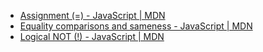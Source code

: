 - [Assignment (=) - JavaScript | MDN](https://developer.mozilla.org/en-US/docs/Web/JavaScript/Reference/Operators/Assignment)
- [Equality comparisons and sameness - JavaScript | MDN](https://developer.mozilla.org/en-US/docs/Web/JavaScript/Equality_comparisons_and_sameness)
- [Logical NOT (!) - JavaScript | MDN](https://developer.mozilla.org/en-US/docs/Web/JavaScript/Reference/Operators/Logical_NOT)
